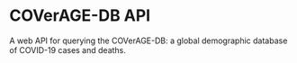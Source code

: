 # COVerAGE-DB API
A web API for querying the COVerAGE-DB: a global demographic database of COVID-19 cases and deaths.
